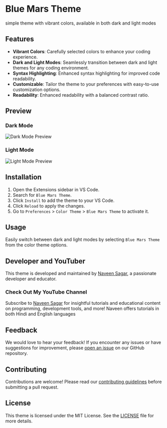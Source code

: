 # Blue Mars Theme

 simple theme with vibrant colors, available in both dark and light modes

## Features
- **Vibrant Colors**: Carefully selected colors to enhance your coding experience.
- **Dark and Light Modes**: Seamlessly transition between dark and light themes for any coding environment.
- **Syntax Highlighting**: Enhanced syntax highlighting for improved code readability.
- **Customizable**: Tailor the theme to your preferences with easy-to-use customization options.
- **Readability**: Enhanced readability with a balanced contrast ratio.

## Preview

### Dark Mode
![Dark Mode Preview](link_to_dark_mode_preview_image)

### Light Mode
![Light Mode Preview](link_to_light_mode_preview_image)

## Installation

1. Open the Extensions sidebar in VS Code.
2. Search for `Blue Mars Theme`.
3. Click `Install` to add the theme to your VS Code.
4. Click `Reload` to apply the changes.
5. Go to `Preferences` > `Color Theme` > `Blue Mars Theme` to activate it.

## Usage

Easily switch between dark and light modes by selecting `Blue Mars Theme` from the color theme options.

## Developer and YouTuber

This theme is developed and maintained by [Naveen Sagar](https://github.com/yourusername), a passionate developer and educator.

### Check Out My YouTube Channel

Subscribe to [Naveen Sagar](https://www.youtube.com/@NaveenSagar1) for insightful tutorials and educational content on programming, development tools, and more! Naveen offers tutorials in both Hindi and English languages

## Feedback

We would love to hear your feedback! If you encounter any issues or have suggestions for improvement, please [open an issue](https://github.com/yourusername/blue-mars-theme/issues) on our GitHub repository.

## Contributing

Contributions are welcome! Please read our [contributing guidelines](https://github.com/yourusername/blue-mars-theme/blob/main/CONTRIBUTING.md) before submitting a pull request.

## License

This theme is licensed under the MIT License. See the [LICENSE](https://github.com/yourusername/blue-mars-theme/blob/main/LICENSE) file for more details.
